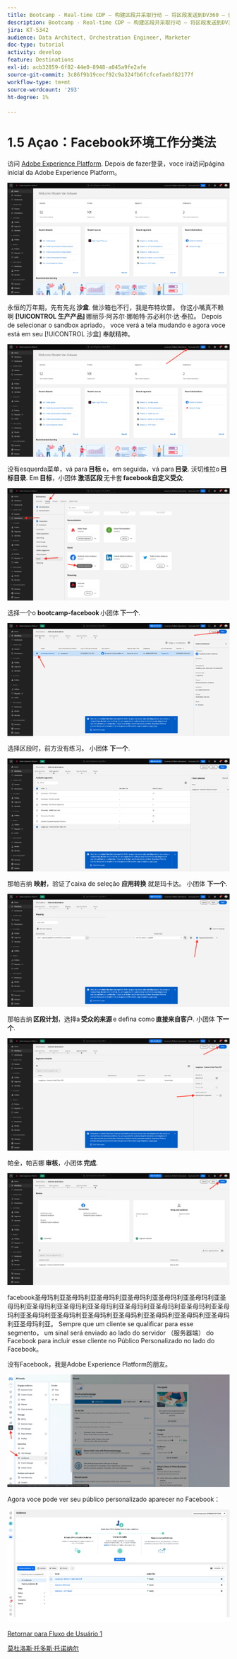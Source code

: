 ```yaml
---
title: Bootcamp - Real-time CDP — 构建区段并采取行动 — 将区段发送到DV360 — 巴西
description: Bootcamp - Real-time CDP — 构建区段并采取行动 — 将区段发送到DV360 — 巴西
jira: KT-5342
audience: Data Architect, Orchestration Engineer, Marketer
doc-type: tutorial
activity: develop
feature: Destinations
exl-id: acb32859-6f82-44e0-8948-a045a9fe2afe
source-git-commit: 3c86f9b19cecf92c9a324fb6fcfcefaebf82177f
workflow-type: tm+mt
source-wordcount: '293'
ht-degree: 1%

---
```


# 1.5 Açao：Facebook环境工作分类法

访问 [Adobe Experience Platform](https://experience.adobe.com/platform). Depois de fazer登录，voce irá访问página inicial da Adobe Experience Platform。

![数据获取](./images/home.png)

永恒的万年期，先有先兆 **沙盒**. 做沙箱也不行，我是布特坎普。 你这小嘴真不赖啊 **[!UICONTROL 生产产品]** 娜丽莎·阿苏尔·娜帕特·苏必利尔·达·泰拉。 Depois de selecionar o sandbox apriado， voce verá a tela mudando e agora voce está em seu [!UICONTROL 沙盒] 奉献精神。

![数据获取](./images/sb1.png)

没有esquerda菜单，vá para **目标** e，em seguida，vá para **目录**. 沃切维拉o **目标目录**. Em **目标**，小团体 **激活区段** 无卡套 **facebook自定义受众**.

![RTCDP](./images/rtcdpgoogleseg.png)

选择一个o **bootcamp-facebook** 小团体 **下一个**.

![RTCDP](./images/rtcdpcreatedest2.png)

选择区段时，前方没有练习。 小团体 **下一个**.

![RTCDP](./images/rtcdpcreatedest3.png)

那帕吉纳 **映射**，验证了caixa de seleção **应用转换** 就是玛卡达。 小团体 **下一个**.

![RTCDP](./images/rtcdpcreatedest4a.png)

那帕吉纳 **区段计划**，选择a **受众的来源** e defina como **直接来自客户**. 小团体 **下一个**.

![RTCDP](./images/rtcdpcreatedest4.png)

帕金，帕吉娜 **审核**，小团体 **完成**.

![RTCDP](./images/rtcdpcreatedest5.png)

facebook圣母玛利亚圣母玛利亚圣母玛利亚圣母玛利亚圣母玛利亚圣母玛利亚圣母玛利亚圣母玛利亚圣母玛利亚圣母玛利亚圣母玛利亚圣母玛利亚圣母玛利亚圣母玛利亚圣母玛利亚圣母玛利亚圣母玛利亚圣母玛利亚圣母玛利亚圣母玛利亚圣母玛利亚圣母玛利亚。 Sempre que um cliente se qualificar para esse segmento， um sinal será enviado ao lado do servidor （服务器端） do Facebook para incluir esse cliente no Público Personalizado no lado do Facebook。

没有Facebook，我是Adobe Experience Platform的朋友。

![RTCDP](./images/rtcdpcreatedest5b.png)

Agora voce pode ver seu público personalizado aparecer no Facebook：

![RTCDP](./images/rtcdpcreatedest5a.png)

[Retornar para Fluxo de Usuário 1](./uc1.md)

[莫杜洛斯·托多斯·托诺纳尔](../../overview.md)

